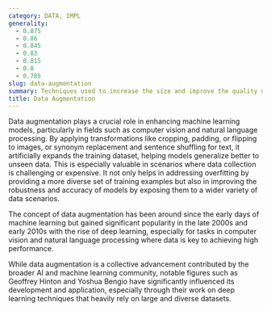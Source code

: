 ```yaml
---
category: DATA, IMPL
generality:
  - 0.875
  - 0.86
  - 0.845
  - 0.83
  - 0.815
  - 0.8
  - 0.785
slug: data-augmentation
summary: Techniques used to increase the size and improve the quality of training datasets for machine learning models without collecting new data.
title: Data Augmentation
---
```


Data augmentation plays a crucial role in enhancing machine learning models, particularly in fields such as computer vision and natural language processing. By applying transformations like cropping, padding, or flipping to images, or synonym replacement and sentence shuffling for text, it artificially expands the training dataset, helping models generalize better to unseen data. This is especially valuable in scenarios where data collection is challenging or expensive. It not only helps in addressing overfitting by providing a more diverse set of training examples but also in improving the robustness and accuracy of models by exposing them to a wider variety of data scenarios.

The concept of data augmentation has been around since the early days of machine learning but gained significant popularity in the late 2000s and early 2010s with the rise of deep learning, especially for tasks in computer vision and natural language processing where data is key to achieving high performance.

While data augmentation is a collective advancement contributed by the broader AI and machine learning community, notable figures such as Geoffrey Hinton and Yoshua Bengio have significantly influenced its development and application, especially through their work on deep learning techniques that heavily rely on large and diverse datasets.
